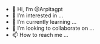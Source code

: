 - 👋 Hi, I’m @Arpitagpt
- 👀 I’m interested in ...
- 🌱 I’m currently learning ...
- 💞️ I’m looking to collaborate on ...
- 📫 How to reach me ...

<!---
Arpitagpt/Arpitagpt is a ✨ special ✨ repository because its `README.md` (this file) appears on your GitHub profile.
You can click the Preview link to take a look at your changes.
--->
